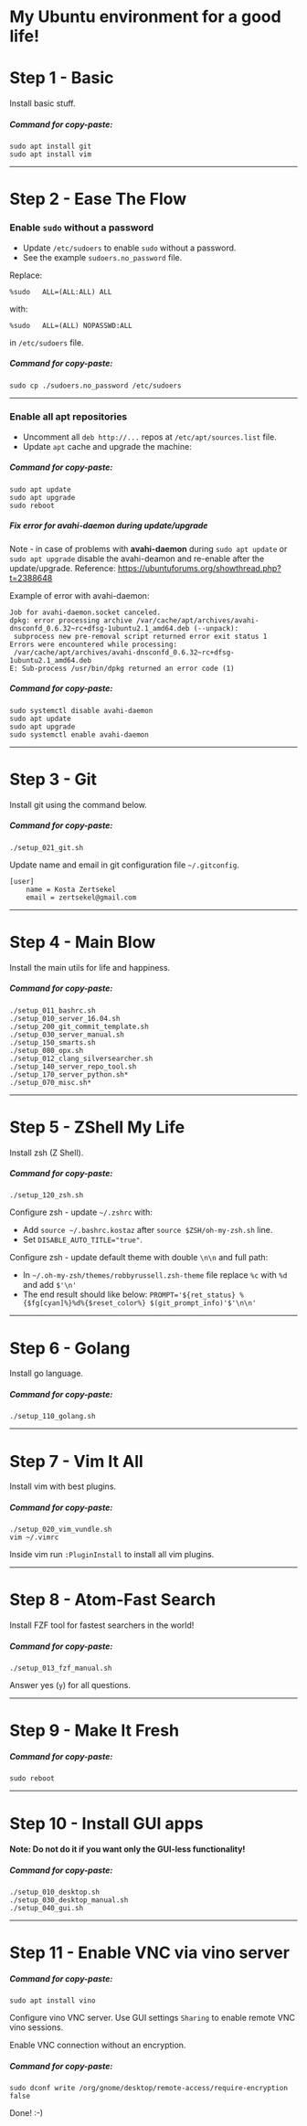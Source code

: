 My Ubuntu environment for a good life!
======================================

Step 1 - Basic
==============
Install basic stuff.

##### Command for copy-paste:
```
sudo apt install git
sudo apt install vim
```

---

Step 2 - Ease The Flow
======================
### Enable `sudo` without a password
- Update `/etc/sudoers` to enable `sudo` without a password.
- See the example `sudoers.no_password` file.

Replace:
```
%sudo	ALL=(ALL:ALL) ALL
```
with:
```
%sudo	ALL=(ALL) NOPASSWD:ALL
```
in `/etc/sudoers` file.

##### Command for copy-paste:
```
sudo cp ./sudoers.no_password /etc/sudoers
```

---

### Enable all apt repositories
- Uncomment all `deb http://...` repos at `/etc/apt/sources.list` file.
- Update `apt` cache and upgrade the machine:

##### Command for copy-paste:
```
sudo apt update
sudo apt upgrade
sudo reboot
```

##### Fix error for avahi-daemon during update/upgrade
Note - in case of problems with **avahi-daemon** during `sudo apt update` or `sudo apt upgrade`
disable the avahi-deamon and re-enable after the update/upgrade.
Reference: https://ubuntuforums.org/showthread.php?t=2388648

Example of error with avahi-daemon:
```
Job for avahi-daemon.socket canceled.
dpkg: error processing archive /var/cache/apt/archives/avahi-dnsconfd_0.6.32~rc+dfsg-1ubuntu2.1_amd64.deb (--unpack):
 subprocess new pre-removal script returned error exit status 1
Errors were encountered while processing:
 /var/cache/apt/archives/avahi-dnsconfd_0.6.32~rc+dfsg-1ubuntu2.1_amd64.deb
E: Sub-process /usr/bin/dpkg returned an error code (1)
```

##### Command for copy-paste:
```
sudo systemctl disable avahi-daemon
sudo apt update
sudo apt upgrade
sudo systemctl enable avahi-daemon
```

---

Step 3 - Git
============
Install git using the command below.
##### Command for copy-paste:
```
./setup_021_git.sh
```

Update name and email in git configuration file `~/.gitconfig`.
```
[user]
	name = Kosta Zertsekel
	email = zertsekel@gmail.com
```

---

Step 4 - Main Blow
==================
Install the main utils for life and happiness.

##### Command for copy-paste:
```
./setup_011_bashrc.sh
./setup_010_server_16.04.sh
./setup_200_git_commit_template.sh
./setup_030_server_manual.sh
./setup_150_smarts.sh
./setup_080_opx.sh
./setup_012_clang_silversearcher.sh
./setup_140_server_repo_tool.sh
./setup_170_server_python.sh*
./setup_070_misc.sh*
```

---

Step 5 - ZShell My Life
=======================
Install zsh (Z Shell).

##### Command for copy-paste:
```
./setup_120_zsh.sh
```

Configure zsh - update `~/.zshrc` with:
  - Add `source ~/.bashrc.kostaz` after `source $ZSH/oh-my-zsh.sh` line.
  - Set `DISABLE_AUTO_TITLE="true"`.

Configure zsh - update default theme with double `\n\n` and full path:
  - In `~/.oh-my-zsh/themes/robbyrussell.zsh-theme` file replace `%c` with `%d` and add `$'\n'`
  - The end result should like below:
    `PROMPT='${ret_status} %{$fg[cyan]%}%d%{$reset_color%} $(git_prompt_info)'$'\n\n'`

---

Step 6 - Golang
===============
Install go language.

##### Command for copy-paste:
```
./setup_110_golang.sh
```

---

Step 7 - Vim It All
===================
Install vim with best plugins.

##### Command for copy-paste:
```
./setup_020_vim_vundle.sh
vim ~/.vimrc
```
Inside vim run `:PluginInstall` to install all vim plugins.

---

Step 8 - Atom-Fast Search
=========================
Install FZF tool for fastest searchers in the world!

##### Command for copy-paste:
```
./setup_013_fzf_manual.sh
```
Answer yes (`y`) for all questions.

---

Step 9 - Make It Fresh
======================
##### Command for copy-paste:
```
sudo reboot
```

---

Step 10 - Install GUI apps
==========================
#### Note: Do **not** do it if you want only the GUI-less functionality!

##### Command for copy-paste:
```
./setup_010_desktop.sh
./setup_030_desktop_manual.sh
./setup_040_gui.sh
```

---

Step 11 - Enable VNC via vino server
=============================
##### Command for copy-paste:
```
sudo apt install vino
```

Configure vino VNC server.
Use GUI settings `Sharing` to enable remote VNC vino sessions.

Enable VNC connection without an encryption.
##### Command for copy-paste:
```
sudo dconf write /org/gnome/desktop/remote-access/require-encryption false
```

Done! :-)
